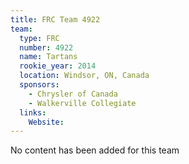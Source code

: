 ```yaml
---
title: FRC Team 4922
team:
  type: FRC
  number: 4922
  name: Tartans
  rookie_year: 2014
  location: Windsor, ON, Canada
  sponsors:
    - Chrysler of Canada
    - Walkerville Collegiate
  links:
    Website: 
---
```

No content has been added for this team